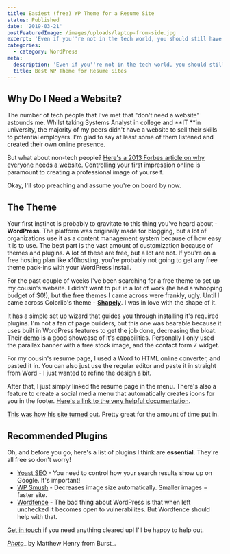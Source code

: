 ```yaml
---
title: Easiest (free) WP Theme for a Resume Site
status: Published
date: '2019-03-21'
postFeaturedImage: /images/uploads/laptop-from-side.jpg
excerpt: 'Even if you''re not in the tech world, you should still have a website.'
categories:
  - category: WordPress
meta:
  description: 'Even if you''re not in the tech world, you should still have a website.'
  title: Best WP Theme for Resume Sites
---
```

## Why Do I Need a Website?

The number of tech people that I've met that "don't need a website" astounds me. Whilst taking Systems Analyst in college and **IT **in university, the majority of my peers didn't have a website to sell their skills to potential employers. I'm glad to say at least some of them listened and created their own online presence. 

But what about non-tech people? [Here's a 2013 Forbes article on why everyone needs a website](https://www.forbes.com/sites/jacquelynsmith/2013/04/26/why-every-job-seeker-should-have-a-personal-website-and-what-it-should-include/#3bcb0dea119e). Controlling your first impression online is paramount to creating a professional image of yourself.

Okay, I'll stop preaching and assume you're on board by now.

## The Theme

Your first instinct is probably to gravitate to this thing you've heard about - **WordPress**. The platform was originally made for blogging, but a lot of organizations use it as a content management system because of how easy it is to use. The best part is the vast amount of customization because of themes and plugins. A lot of these are free, but a lot are not. If you're on a free hosting plan like x10hosting, you're probably not going to get any free theme pack-ins with your WordPress install. 

For the past couple of weeks I've been searching for a free theme to set up my cousin's website. I didn't want to put in a lot of work (he had a whopping budget of $0!), but the free themes I came across were frankly, ugly. Until I came across Colorlib's theme - [**Shapely**](https://colorlib.com/wp/themes/shapely/). I was in love with the shape of it. 

It has a simple set up wizard that guides you through installing it's required plugins. I'm not a fan of page builders, but this one was bearable because it uses built in WordPress features to get the job done, decreasing the bloat. Their [demo](https://colorlib.com/shapely/) is a good showcase of it's capabilities. Personally I only used the parallax banner with a free stock image, and the contact form 7 widget. 

For my cousin's resume page, I used a Word to HTML online converter, and pasted it in. You can also just use the regular editor and paste it in straight from Word - I just wanted to refine the design a bit.

After that, I just simply linked the resume page in the menu. There's also a feature to create a social media menu that automatically creates icons for you in the footer. [Here's a link to the very helpful documentation](https://colorlib.com/wp/support/shapely/). 

[This was how his site turned out](http://chrissomai.x10host.com/). Pretty great for the amount of time put in.

## Recommended Plugins

Oh, and before you go, here's a list of plugins I think are **essential**. They're all free so don't worry!

* [Yoast SEO](https://en-ca.wordpress.org/plugins/wordpress-seo/) - You need to control how your search results show up on Google. It's important!
* [WP Smush](https://en-ca.wordpress.org/plugins/wp-smushit/) - Decreases image size automatically. Smaller images = faster site.
* [Wordfence](https://en-ca.wordpress.org/plugins/wordfence/) - The bad thing about WordPress is that when left unchecked it becomes open to vulnerabilites. But Wordfence should help with that.

[Get in touch](https://jasonsomai.com/contact) if you need anything cleared up! I'll be happy to help out.

[_Photo_](https://burst.shopify.com/photos/laptop-from-side?q=computer)_ by Matthew Henry from Burst_.
